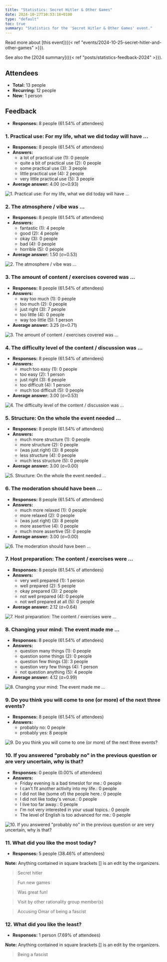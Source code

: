 ```yaml
---
title: "Statistics: Secret Hitler & Other Games"
date: 2024-10-27T10:53:18+0100
type: "default"
toc: true
summary: "Statistics for the 'Secret Hitler & Other Games' event."
---
```


Read more about [this event]({{< ref "events/2024-10-25-secret-hitler-and-other-games" >}}).

See also the [2024 summary]({{< ref "posts/statistics-feedback-2024" >}}).

## Attendees

* **Total:** 13 people
* **Recurring:** 12 people
* **New:** 1 person

## Feedback

* **Responses:** 8 people (61.54% of attendees)

### 1. Practical use: For my life, what we did today will have ...

* **Responses:** 8 people (61.54% of attendees)
* **Answers:**
  * a lot of practical use (1): 0 people
  * quite a bit of practical use (2): 0 people
  * some practical use (3): 3 people
  * little practical use (4): 2 people
  * very little practical use (5): 3 people
* **Average answer:** 4.00 (σ=0.93)

![1. Practical use: For my life, what we did today will have ...](./1-practical-use-for-my-life-what-we-did-today-will-have.png)

### 2. The atmosphere / vibe was ...

* **Responses:** 8 people (61.54% of attendees)
* **Answers:**
  * fantastic (1): 4 people
  * good (2): 4 people
  * okay (3): 0 people
  * bad (4): 0 people
  * horrible (5): 0 people
* **Average answer:** 1.50 (σ=0.53)

![2. The atmosphere / vibe was ...](./2-the-atmosphere-vibe-was.png)

### 3. The amount of content / exercises covered was ...

* **Responses:** 8 people (61.54% of attendees)
* **Answers:**
  * way too much (1): 0 people
  * too much (2): 0 people
  * just right (3): 7 people
  * too little (4): 0 people
  * way too little (5): 1 person
* **Average answer:** 3.25 (σ=0.71)

![3. The amount of content / exercises covered was ...](./3-the-amount-of-content-exercises-covered-was.png)

### 4. The difficulty level of the content / discussion was ...

* **Responses:** 8 people (61.54% of attendees)
* **Answers:**
  * much too easy (1): 0 people
  * too easy (2): 1 person
  * just right (3): 6 people
  * too difficult (4): 1 person
  * much too difficult (5): 0 people
* **Average answer:** 3.00 (σ=0.53)

![4. The difficulty level of the content / discussion was ...](./4-the-difficulty-level-of-the-content-discussion-was.png)

### 5. Structure: On the whole the event needed ...

* **Responses:** 8 people (61.54% of attendees)
* **Answers:**
  * much more structure (1): 0 people
  * more structure (2): 0 people
  * (was just right) (3): 8 people
  * less structure (4): 0 people
  * much less structure (5): 0 people
* **Average answer:** 3.00 (σ=0.00)

![5. Structure: On the whole the event needed ...](./5-structure-on-the-whole-the-event-needed.png)

### 6. The moderation should have been ...

* **Responses:** 8 people (61.54% of attendees)
* **Answers:**
  * much more relaxed (1): 0 people
  * more relaxed (2): 0 people
  * (was just right) (3): 8 people
  * more assertive (4): 0 people
  * much more assertive (5): 0 people
* **Average answer:** 3.00 (σ=0.00)

![6. The moderation should have been ...](./6-the-moderation-should-have-been.png)

### 7. Host preparation: The content / exercises were ...

* **Responses:** 8 people (61.54% of attendees)
* **Answers:**
  * very well prepared (1): 1 person
  * well prepared (2): 5 people
  * okay prepared (3): 2 people
  * not well prepared (4): 0 people
  * not well prepared at all (5): 0 people
* **Average answer:** 2.12 (σ=0.64)

![7. Host preparation: The content / exercises were ...](./7-host-preparation-the-content-exercises-were.png)

### 8. Changing your mind: The event made me ...

* **Responses:** 8 people (61.54% of attendees)
* **Answers:**
  * question many things (1): 0 people
  * question some things (2): 0 people
  * question few things (3): 3 people
  * question very few things (4): 1 person
  * not question anything (5): 4 people
* **Average answer:** 4.12 (σ=0.99)

![8. Changing your mind: The event made me ...](./8-changing-your-mind-the-event-made-me.png)

### 9. Do you think you will come to one (or more) of the next three events?

* **Responses:** 8 people (61.54% of attendees)
* **Answers:**
  * probably no: 0 people
  * probably yes: 8 people

![9. Do you think you will come to one (or more) of the next three events?](./9-do-you-think-you-will-come-to-one-or-more-of-the-next-three-events.png)

### 10. If you answered "probably no" in the previous question or are very uncertain, why is that?

* **Responses:** 0 people (0.00% of attendees)
* **Answers:**
  * Friday evening is a bad timeslot for me.: 0 people
  * I can't fit another activity into my life.: 0 people
  * I did not like (some of) the people here.: 0 people
  * I did not like today's venue.: 0 people
  * I live too far away.: 0 people
  * I'm not very interested in your usual topics.: 0 people
  * The level of English is too advanced for me.: 0 people

![10. If you answered "probably no" in the previous question or are very uncertain, why is that?](./10-if-you-answered-probably-no-in-the-previous-question-or-are-very-uncertain-why-is-that.png)

### 11. What did you like the most today?

* **Responses:** 5 people (38.46% of attendees)

**Note:** Anything contained in square brackets [] is an edit by the organizers.

> Secret hitler 

> Fun new games

> Was great fun!

> Visit by other rationality group member(s)

> Accusing Omar of being a fascist
### 12. What did you like the least?

* **Responses:** 1 person (7.69% of attendees)

**Note:** Anything contained in square brackets [] is an edit by the organizers.

> Being a fascist
